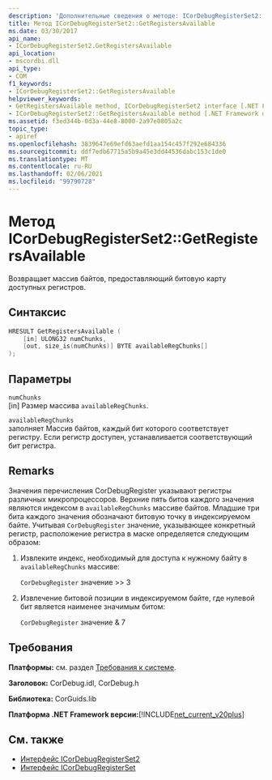 ```yaml
---
description: 'Дополнительные сведения о методе: ICorDebugRegisterSet2:: Жетрегистерсаваилабле'
title: Метод ICorDebugRegisterSet2::GetRegistersAvailable
ms.date: 03/30/2017
api_name:
- ICorDebugRegisterSet2.GetRegistersAvailable
api_location:
- mscordbi.dll
api_type:
- COM
f1_keywords:
- ICorDebugRegisterSet2::GetRegistersAvailable
helpviewer_keywords:
- GetRegistersAvailable method, ICorDebugRegisterSet2 interface [.NET Framework debugging]
- ICorDebugRegisterSet2::GetRegistersAvailable method [.NET Framework debugging]
ms.assetid: f3ed344b-0d3a-44e8-8000-2a97e0805a2c
topic_type:
- apiref
ms.openlocfilehash: 3839647e69efd63aefd1aa154c457f292e684336
ms.sourcegitcommit: ddf7edb67715a5b9a45e3dd44536dabc153c1de0
ms.translationtype: MT
ms.contentlocale: ru-RU
ms.lasthandoff: 02/06/2021
ms.locfileid: "99790728"
---
```

# <a name="icordebugregisterset2getregistersavailable-method"></a>Метод ICorDebugRegisterSet2::GetRegistersAvailable

Возвращает массив байтов, предоставляющий битовую карту доступных регистров.  
  
## <a name="syntax"></a>Синтаксис  
  
```cpp  
HRESULT GetRegistersAvailable (  
    [in] ULONG32 numChunks,  
    [out, size_is(numChunks)] BYTE availableRegChunks[]  
);  
```  
  
## <a name="parameters"></a>Параметры  

 `numChunks`  
 [in] Размер массива `availableRegChunks`.  
  
 `availableRegChunks`  
 заполняет Массив байтов, каждый бит которого соответствует регистру. Если регистр доступен, устанавливается соответствующий бит регистра.  
  
## <a name="remarks"></a>Remarks  

 Значения перечисления CorDebugRegister указывают регистры различных микропроцессоров. Верхние пять битов каждого значения являются индексом в `availableRegChunks` массиве байтов. Младшие три бита каждого значения обозначают битовую точку в индексируемом байте. Учитывая `CorDebugRegister` значение, указывающее конкретный регистр, расположение регистра в маске определяется следующим образом:  
  
1. Извлеките индекс, необходимый для доступа к нужному байту в `availableRegChunks` массиве:  
  
     `CorDebugRegister` значение >> 3  
  
2. Извлечение битовой позиции в индексируемом байте, где нулевой бит является наименее значимым битом:  
  
     `CorDebugRegister` значение & 7  
  
## <a name="requirements"></a>Требования  

 **Платформы:** см. раздел [Требования к системе](../../get-started/system-requirements.md).  
  
 **Заголовок:** CorDebug.idl, CorDebug.h  
  
 **Библиотека:** CorGuids.lib  
  
 **Платформа .NET Framework версии:**[!INCLUDE[net_current_v20plus](../../../../includes/net-current-v20plus-md.md)]  
  
## <a name="see-also"></a>См. также

- [Интерфейс ICorDebugRegisterSet2](icordebugregisterset2-interface.md)
- [Интерфейс ICorDebugRegisterSet](icordebugregisterset-interface.md)
